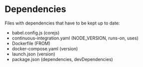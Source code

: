 # Dependencies

Files with dependencies that have to be kept up to date:

* babel.config.js (corejs)
* continuous-integration.yaml (NODE_VERSION, runs-on, uses)
* Dockerfile (FROM)
* docker-compose.yaml (version)
* launch.json (version)
* package.json (dependencies, devDependencies)
